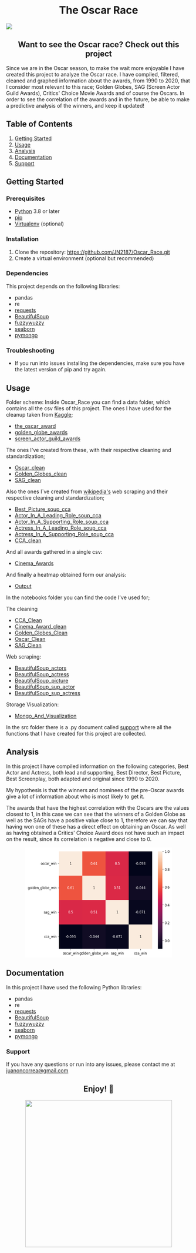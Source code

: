 # <center> The Oscar Race </center>



<center><img src= "https://www.towncenterzumpango.com.mx/wp-content/uploads/2020/01/premios-oscar-2020.jpg" style="display: block; margin: 0 auto;"></center>

## <center> Want to see the Oscar race? Check out this project </center>

Since we are in the Oscar season, to make the wait more enjoyable I have created this project to analyze the Oscar race. I have compiled, filtered, cleaned and graphed information about the awards, from 1990 to 2020, that I consider most relevant to this race; Golden Globes, SAG (Screen Actor Guild Awards), Critics' Choice Movie Awards and of course the Oscars. In order to see the correlation of the awards and in the future, be able to make a predictive analysis of the winners, and keep it updated!

## Table of Contents
1. [Getting Started](#getting-started)
2. [Usage](#usage)
3. [Analysis](#analysis)
4. [Documentation](#documentation)
5. [Support](#support)

## Getting Started

### Prerequisites

- [Python](https://www.python.org/downloads/) 3.8 or later
- [pip](https://pip.pypa.io/en/stable/installation/)
- [Virtualenv](https://virtualenv.pypa.io/en/latest/) (optional)

### Installation

1. Clone the repository:
https://github.com/JN2187/Oscar_Race.git
2. Create a virtual environment (optional but recommended)

### Dependencies

This project depends on the following libraries:
- pandas
- re
- [requests](https://pypi.org/project/requests/)
- [BeautifulSoup](https://pypi.org/project/beautifulsoup4/)
- [fuzzywuzzy](https://pypi.org/project/fuzzywuzzy/)
- [seaborn](https://pypi.org/project/seaborn/)
- [pymongo](https://pypi.org/project/pymongo/)

### Troubleshooting

- If you run into issues installing the dependencies, make sure you have the latest version of pip and try again.


## Usage

Folder scheme: Inside Oscar_Race you can find a data folder, which contains all the csv files of this project. The ones I have used for the cleanup taken from [Kaggle](https://www.kaggle.com/);
- [the_oscar_award](https://www.kaggle.com/datasets/unanimad/the-oscar-award)
- [golden_globe_awards](https://www.kaggle.com/datasets/unanimad/golden-globe-awards)
- [screen_actor_guild_awards](https://www.kaggle.com/datasets/unanimad/screen-actors-guild-awards)

The ones I've created from these, with their respective cleaning and standardization;
- [Oscar_clean](data/Oscar_clean.csv)
- [Golden_Globes_clean](data/Golden_Globes_clean.csv)
- [SAG_clean](data/AG_clean.csv)

Also the ones I´ve created from [wikipedia's](https://en.wikipedia.org/wiki/Critics%27_Choice_Movie_Awards#Categories) web scraping and their respective cleaning and standardization;
- [Best_Picture_soup_cca](data/Best_Picture_soup_cca.csv)
- [Actor_In_A_Leading_Role_soup_cca](data/Actor_In_A_Leading_Role_soup_cca.csv)
- [Actor_In_A_Supporting_Role_soup_cca](data/Actor_In_A_Supporting_Role_soup_cca.csv)
- [Actress_In_A_Leading_Role_soup_cca](data/Actress_In_A_Leading_Role_soup_cca.csv)
- [Actress_In_A_Supporting_Role_soup_cca](data/Actress_In_A_Supporting_Role_soup_cca.csv)
- [CCA_clean](data/CCA_clean.csv)

And all awards gathered in a single csv:
- [Cinema_Awards](data/Cinema_Awards.csv)

And finally a heatmap obtained form our analysis:
- [Output](data/output.png)

In the notebooks folder you can find the code I've used for;

The cleaning
- [CCA_Clean](notebooks/CCA_Clean.ipynb)
- [Cinema_Award_clean](notebooks/Cinema_Award_clean.ipynb)
- [Golden_Globes_Clean](notebooks/Golden_Globes_Clean.ipynb)
- [Oscar_Clean](notebooks/Oscar_Clean.ipynb)
- [SAG_Clean](notebooks/SAG_Clean.ipynb)

Web scraping:
- [BeautifulSoup_actors](notebooks/BeautifulSoup_actors.ipynb)
- [BeautifulSoup_actress](notebooks/BeautifulSoup_actress.ipynb)
- [BeautifulSoup_picture](notebooks/BeautifulSoup_picture.ipynb)
- [BeautifulSoup_sup_actor](notebooks/BeautifulSoup_sup_actor.ipynb)
- [BeautifulSoup_sup_actress](notebooks/BeautifulSoup_sup_actress.ipynb)

Storage Visualization:
- [Mongo_And_Visualization](notebooks/Mongo_And_Visualization.ipynb)


In the src folder there is a .py document called [support](src/support.py) where all the functions that I have created for this project are collected.


## Analysis

In this project I have compiled information on the following categories, Best Actor and Actress, both lead and supporting, Best Director, Best Picture, Best Screenplay, both adapted and original since 1990 to 2020.

My hypothesis is that the winners and nominees of the pre-Oscar awards give a lot of information about who is most likely to get it.

The awards that have the highest correlation with the Oscars are the values closest to 1, in this case we can see that the winners of a Golden Globe as well as the SAGs have a positive value close to 1, therefore we can say that having won one of these has a direct effect on obtaining an Oscar. As well as having obtained a Critics' Choice Award does not have such an impact on the result, since its correlation is negative and close to 0.

<center><img src= "data/output.png" width="400" height="300"style="display: block; margin: 0 auto;"></center>

## Documentation

In this project I have used the following Python libraries: 
- pandas
- re
- [requests](https://pypi.org/project/requests/)
- [BeautifulSoup](https://pypi.org/project/beautifulsoup4/)
- [fuzzywuzzy](https://pypi.org/project/fuzzywuzzy/)
- [seaborn](https://pypi.org/project/seaborn/)
- [pymongo](https://pypi.org/project/pymongo/)

### Support

If you have any questions or run into any issues, please contact me at [juanoncorrea@gmail.com](mailto:juanoncorrea@gmail.com)

## <center>Enjoy! 🙌</center>
<center><img src="https://media2.giphy.com/media/AbDCwAI2xTwTm/giphy.gif?cid=790b761162ebc2b65306a1767bceffddf4021c5583ae566e&rid=giphy.gif&ct=g" width="400" height="400" style="display: block; margin: 0 auto;"></center>
